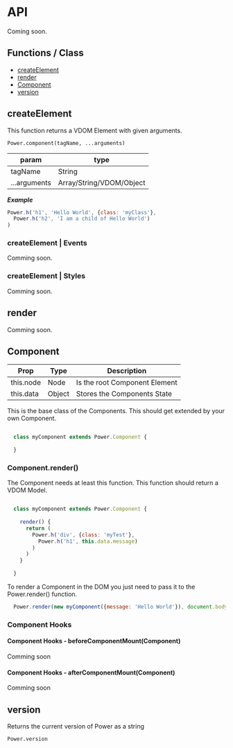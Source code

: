 # API

Coming soon.

## Functions / Class

- [createElement](#createelement)
- [render](#render)
- [Component](#component)
- [version](#version)

## createElement

This function returns a VDOM Element with given arguments.

`Power.component(tagName, ...arguments)`

| param | type |
|-------|------|
| tagName | String |
| ...arguments | Array/String/VDOM/Object|

***Example***
``` javascript
Power.h('h1', 'Hello World', {class: 'myClass'},
  Power.h('h2', 'I am a child of Hello World')
)
```

### createElement | Events
Comming soon.

### createElement | Styles
Comming soon.

## render
Comming soon.

## Component

| Prop | Type | Description |
| -----|------|-------------|
| this.node | Node | Is the root Component Element |
| this.data | Object | Stores the Components State |

This is the base class of the Components. This should get extended by your own Component.

``` javascript

  class myComponent extends Power.Component {
  
  }

```

### Component.render() 

The Component needs at least this function. This function should return a VDOM Model.

``` javascript

  class myComponent extends Power.Component {
    
    render() {
      return (
        Power.h('div', {class: 'myTest'},
          Power.h('h1', this.data.message)
        )
      )
    }
    
  }

```

To render a Component in the DOM you just need to pass it to the Power.render() function.

``` javascript
  Power.render(new myComponent({message: 'Hello World'}), document.body)
```

### Component Hooks

#### Component Hooks - beforeComponentMount(Component)
Comming soon

#### Component Hooks - afterComponentMount(Component)
Comming soon

## version

Returns the current version of Power as a string 

`Power.version`
